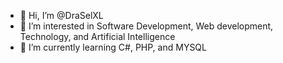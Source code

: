 - 👋 Hi, I’m @DraSelXL
- 👀 I’m interested in Software Development, Web development, Technology, and Artificial Intelligence
- 🌱 I’m currently learning C#, PHP, and MYSQL

<!---
DraSelXL/DraSelXL is a ✨ special ✨ repository because its `README.md` (this file) appears on your GitHub profile.
You can click the Preview link to take a look at your changes.
--->
